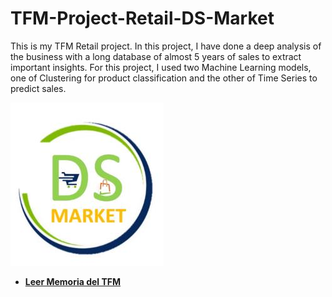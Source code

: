 # TFM-Project-Retail-DS-Market
This is my TFM Retail project. In this project, I have done a deep analysis of the business with a long database of almost 5 years of sales to extract important insights. For this project, I used two Machine Learning models, one of Clustering for product classification and the other of Time Series to predict sales.

![logo_DS_Market](https://github.com/cuaudrup/TFM-Project-Retail-DS-Market/blob/main/images/ds_market_logo.jpg)


- **[Leer Memoria del TFM](memory.pdf)**
